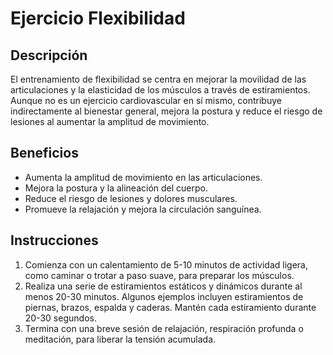 # Ejercicio Flexibilidad

## Descripción
El entrenamiento de flexibilidad se centra en mejorar la movilidad de las articulaciones y la elasticidad de los músculos a través de estiramientos. Aunque no es un ejercicio cardiovascular en sí mismo, contribuye indirectamente al bienestar general, mejora la postura y reduce el riesgo de lesiones al aumentar la amplitud de movimiento.

## Beneficios
- Aumenta la amplitud de movimiento en las articulaciones.
- Mejora la postura y la alineación del cuerpo.
- Reduce el riesgo de lesiones y dolores musculares.
- Promueve la relajación y mejora la circulación sanguínea.

## Instrucciones
1. Comienza con un calentamiento de 5-10 minutos de actividad ligera, como caminar o trotar a paso suave, para preparar los músculos.
2. Realiza una serie de estiramientos estáticos y dinámicos durante al menos 20-30 minutos. Algunos ejemplos incluyen estiramientos de piernas, brazos, espalda y caderas. Mantén cada estiramiento durante 20-30 segundos.
3. Termina con una breve sesión de relajación, respiración profunda o meditación, para liberar la tensión acumulada.
